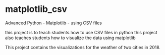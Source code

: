 # matplotlib_csv
Advanced Python - Matplotlib - using CSV files

this project is to teach students how to use CSV files in python
this project also teaches students how to visualize the data using matplotlib

This project contains the visualizations for the weather of two cities in 2018.